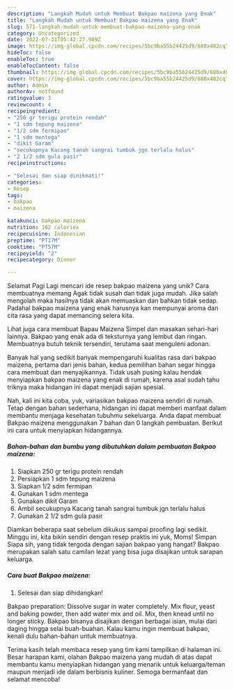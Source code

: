```yaml
---
description: "Langkah Mudah untuk Membuat Bakpao maizena yang Enak"
title: "Langkah Mudah untuk Membuat Bakpao maizena yang Enak"
slug: 571-langkah-mudah-untuk-membuat-bakpao-maizena-yang-enak
category: Uncategorized
date: 2022-07-31T05:42:27.989Z
image: https://img-global.cpcdn.com/recipes/5bc9ba55b24425d9/680x482cq70/bakpao-maizena-foto-resep-utama.jpg
hideToc: false
enableToc: true
enableTocContent: false
thumbnail: https://img-global.cpcdn.com/recipes/5bc9ba55b24425d9/680x482cq70/bakpao-maizena-foto-resep-utama.jpg
cover: https://img-global.cpcdn.com/recipes/5bc9ba55b24425d9/680x482cq70/bakpao-maizena-foto-resep-utama.jpg
author: Admin
authorAv: notfound
ratingvalue: 3
reviewcount: 4
recipeingredient:
- "250 gr terigu protein rendah"
- "1 sdm tepung maizena"
- "1/2 sdm fermipan"
- "1 sdm mentega"
- "dikit Garam"
- "secukupnya Kacang tanah sangrai tumbuk jgn terlalu halus"
- "2 1/2 sdm gula pasir"
recipeinstructions:

- "Selesai dan siap dinikmati!"
categories:
- Resep
tags:
- bakpao
- maizena

katakunci: bakpao maizena 
nutrition: 162 calories
recipecuisine: Indonesian
preptime: "PT17M"
cooktime: "PT57M"
recipeyield: "2"
recipecategory: Dinner

---
```



Selamat Pagi Lagi mencari ide resep bakpao maizena yang unik? Cara membuatnya memang Agak tidak susah dan tidak juga mudah. Jika salah mengolah maka hasilnya tidak akan memuaskan dan bahkan tidak sedap. Padahal bakpao maizena yang enak harusnya kan mempunyai aroma dan cita rasa yang dapat memancing selera kita.


Lihat juga cara membuat Bapau Maizena Simpel dan masakan sehari-hari lainnya. Bakpao yang enak ada di teksturnya yang lembut dan ringan. Membuatnya butuh teknik tersendiri, terutama saat menguleni adonan.

Banyak hal yang sedikit banyak mempengaruhi kualitas rasa dari bakpao maizena, pertama dari jenis bahan, kedua pemilihan bahan segar hingga cara membuat dan menyajikannya. Tidak usah pusing kalau hendak menyiapkan bakpao maizena yang enak di rumah, karena asal sudah tahu triknya maka hidangan ini dapat menjadi sajian spesial.


Nah, kali ini kita coba, yuk, variasikan bakpao maizena sendiri di rumah. Tetap dengan bahan sederhana, hidangan ini dapat memberi manfaat dalam membantu menjaga kesehatan tubuhmu sekeluarga. Anda dapat membuat Bakpao maizena menggunakan 7 bahan dan 0 langkah pembuatan. Berikut ini cara untuk menyiapkan hidangannya.

<!--inarticleads1-->

##### Bahan-bahan dan bumbu yang dibutuhkan dalam pembuatan Bakpao maizena:

1. Siapkan 250 gr terigu protein rendah
1. Persiapkan 1 sdm tepung maizena
1. Siapkan 1/2 sdm fermipan
1. Gunakan 1 sdm mentega
1. Gunakan dikit Garam
1. Ambil secukupnya Kacang tanah sangrai tumbuk jgn terlalu halus
1. Gunakan 2 1/2 sdm gula pasir


Diamkan beberapa saat sebelum dikukus sampai proofing lagi sedikit. Minggu ini, kita bikin sendiri dengan resep praktis ini yuk, Moms! Simpan Siapa sih, yang tidak tergoda dengan sajian bakpao yang hangat? Bakpao merupakan salah satu camilan lezat yang bisa juga disajikan untuk sarapan keluarga. 

<!--inarticleads2-->

##### Cara buat Bakpao maizena:


1. Selesai dan siap dihidangkan!

Bakpao preparation: Dissolve sugar in water completely. Mix flour, yeast and baking powder, then add water mix and oil. Mix, then knead until no longer sticky. Bakpao bisanya disajikan dengan berbagai isian, mulai dari daging hingga selai buah-buahan. Kalau kamu ingin membuat bakpao, kenali dulu bahan-bahan untuk membuatnya. 

Terima kasih telah membaca resep yang tim kami tampilkan di halaman ini. Besar harapan kami, olahan Bakpao maizena yang mudah di atas dapat membantu kamu menyiapkan hidangan yang menarik untuk keluarga/teman maupun menjadi ide dalam berbisnis kuliner. Semoga bermanfaat dan selamat mencoba!
